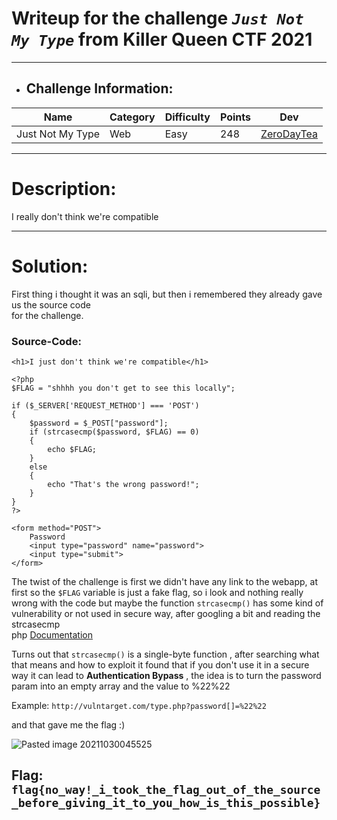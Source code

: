 # Writeup for the challenge **_`Just Not My Type`_** from Killer Queen CTF 2021
----

[ZeroDayTea]: https://twitter.com/ZeroDayTea

- ## Challenge Information:

| Name        | Category | Difficulty | Points | Dev |
|-------------|----------|------------|--------|-----|
| Just Not My Type | Web | Easy       | 248    |[ZeroDayTea]|


----

# Description: 
I really don't think we're compatible

----

# Solution:
First thing i thought it was an sqli, but then i remembered they already gave us the source code<br> for the challenge.

### Source-Code:

```
<h1>I just don't think we're compatible</h1>

<?php
$FLAG = "shhhh you don't get to see this locally";

if ($_SERVER['REQUEST_METHOD'] === 'POST') 
{
    $password = $_POST["password"];
    if (strcasecmp($password, $FLAG) == 0) 
    {
        echo $FLAG;
    } 
    else 
    {
        echo "That's the wrong password!";
    }
}
?>

<form method="POST">
    Password
    <input type="password" name="password">
    <input type="submit">
</form>
```

The twist of the challenge is first we didn't have any link to the webapp, at first 
so the `$FLAG` variable is just a fake flag, so i look and nothing really wrong with 
the code but maybe the function `strcasecmp()` has some kind of vulnerability 
or not used in secure way, after googling a bit and reading the strcasecmp   
php [Documentation](https://www.php.net/manual/en/function.strcasecmp.php)

Turns out that `strcasecmp()` is a single-byte function , after searching what that 
means and how to exploit it found that if you don't use it in a secure way it can lead
to **Authentication Bypass** , the idea is to turn the password param into an empty array and the value to %22%22

Example: `http://vulntarget.com/type.php?password[]=%22%22`

and that gave me the flag :) 

![Pasted image 20211030045525](https://user-images.githubusercontent.com/33517160/139555131-39686fe2-8548-404a-a845-9aa5e97af02b.png)

## Flag: **`flag{no_way!_i_took_the_flag_out_of_the_source_before_giving_it_to_you_how_is_this_possible}`**
